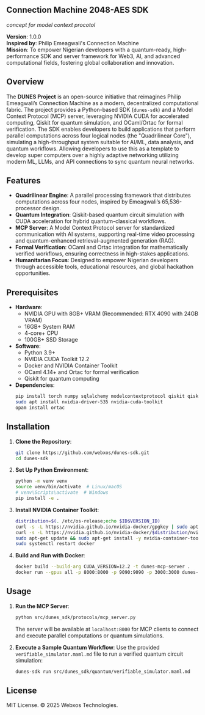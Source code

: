 ## Connection Machine 2048-AES SDK
*concept for model context procotol*

**Version**: 1.0.0  
**Inspired by**: Philip Emeagwali's Connection Machine  
**Mission**: To empower Nigerian developers with a quantum-ready, high-performance SDK and server framework for Web3, AI, and advanced computational fields, fostering global collaboration and innovation.

## Overview

The **DUNES Project** is an open-source initiative that reimagines Philip Emeagwali’s Connection Machine as a modern, decentralized computational fabric. The project provides a Python-based SDK (`dunes-sdk`) and a Model Context Protocol (MCP) server, leveraging NVIDIA CUDA for accelerated computing, Qiskit for quantum simulation, and OCaml/Ortac for formal verification. The SDK enables developers to build applications that perform parallel computations across four logical nodes (the "Quadrilinear Core"), simulating a high-throughput system suitable for AI/ML, data analysis, and quantum workflows. Allowing developers to use this as a template to develop super computers over a highly adaptive networking utilizing modern ML, LLMs, and API connections to sync quantum neural networks.

## Features

- **Quadrilinear Engine**: A parallel processing framework that distributes computations across four nodes, inspired by Emeagwali’s 65,536-processor design.
- **Quantum Integration**: Qiskit-based quantum circuit simulation with CUDA acceleration for hybrid quantum-classical workflows.
- **MCP Server**: A Model Context Protocol server for standardized communication with AI systems, supporting real-time video processing and quantum-enhanced retrieval-augmented generation (RAG).
- **Formal Verification**: OCaml and Ortac integration for mathematically verified workflows, ensuring correctness in high-stakes applications.
- **Humanitarian Focus**: Designed to empower Nigerian developers through accessible tools, educational resources, and global hackathon opportunities.

## Prerequisites

- **Hardware**:
  - NVIDIA GPU with 8GB+ VRAM (Recommended: RTX 4090 with 24GB VRAM)
  - 16GB+ System RAM
  - 4-core+ CPU
  - 100GB+ SSD Storage
- **Software**:
  - Python 3.9+
  - NVIDIA CUDA Toolkit 12.2
  - Docker and NVIDIA Container Toolkit
  - OCaml 4.14+ and Ortac for formal verification
  - Qiskit for quantum computing
- **Dependencies**:
  ```bash
  pip install torch numpy sqlalchemy modelcontextprotocol qiskit qiskit-aer
  sudo apt install nvidia-driver-535 nvidia-cuda-toolkit
  opam install ortac
  ```

## Installation

1. **Clone the Repository**:
   ```bash
   git clone https://github.com/webxos/dunes-sdk.git
   cd dunes-sdk
   ```

2. **Set Up Python Environment**:
   ```bash
   python -m venv venv
   source venv/bin/activate  # Linux/macOS
   # venv\Scripts\activate  # Windows
   pip install -e .
   ```

3. **Install NVIDIA Container Toolkit**:
   ```bash
   distribution=$(. /etc/os-release;echo $ID$VERSION_ID)
   curl -s -L https://nvidia.github.io/nvidia-docker/gpgkey | sudo apt-key add -
   curl -s -L https://nvidia.github.io/nvidia-docker/$distribution/nvidia-docker.list | sudo tee /etc/apt/sources.list.d/nvidia-docker.list
   sudo apt-get update && sudo apt-get install -y nvidia-container-toolkit
   sudo systemctl restart docker
   ```

4. **Build and Run with Docker**:
   ```bash
   docker build --build-arg CUDA_VERSION=12.2 -t dunes-mcp-server .
   docker run --gpus all -p 8000:8000 -p 9090:9090 -p 3000:3000 dunes-mcp-server
   ```

## Usage

1. **Run the MCP Server**:
   ```bash
   python src/dunes_sdk/protocols/mcp_server.py
   ```
   The server will be available at `localhost:8000` for MCP clients to connect and execute parallel computations or quantum simulations.

2. **Execute a Sample Quantum Workflow**:
   Use the provided `verifiable_simulator.maml.md` file to run a verified quantum circuit simulation:
   ```bash
   dunes-sdk run src/dunes_sdk/quantum/verifiable_simulator.maml.md
   ```


## License

MIT License. © 2025 Webxos Technologies.
